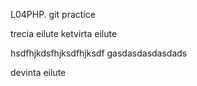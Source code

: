 L04PHP. git practice

trecia eilute
ketvirta eilute


hsdfhjkdsfhjksdfhjksdf
gasdasdasdasdads

devinta eilute